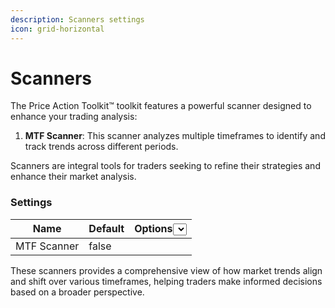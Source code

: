 ```yaml
---
description: Scanners settings
icon: grid-horizontal
---
```


# Scanners

The Price Action Toolkit™ toolkit features a powerful scanner designed to enhance your trading analysis:

1. **MTF Scanner**: This scanner analyzes multiple timeframes to identify and track trends across different periods.&#x20;

Scanners are integral tools for traders seeking to refine their strategies and enhance their market analysis.

### Settings

<table><thead><tr><th>Name</th><th>Default</th><th>Options<select></select></th></tr></thead><tbody><tr><td>MTF Scanner</td><td>false</td><td></td></tr></tbody></table>

These scanners provides a comprehensive view of how market trends align and shift over various timeframes, helping traders make informed decisions based on a broader perspective.
